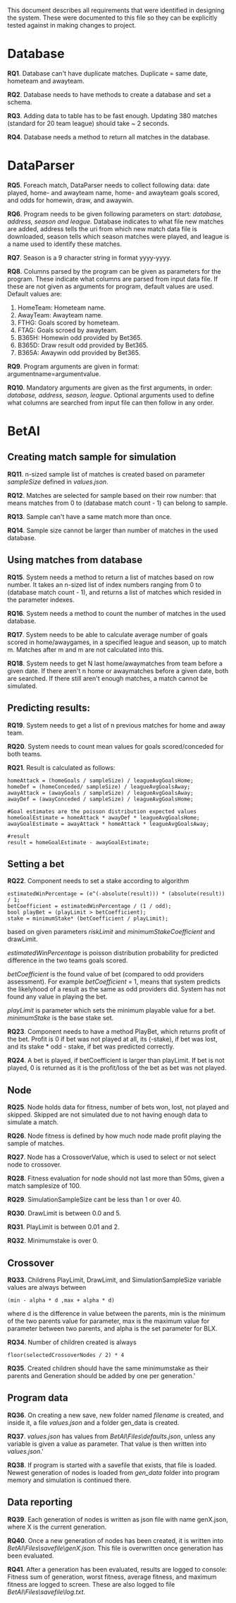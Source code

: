This document describes all requirements that were identified in designing the system.
These were documented to this file so they can be explicitly tested against in making changes
to project.

# Database

**RQ1**. Database can't have duplicate matches. Duplicate = same date, hometeam and awayteam.

**RQ2**. Database needs to have methods to create a database and set a schema.

**RQ3**. Adding data to table has to be fast enough. Updating 380 matches (standard for 20 team league)
  should take ~ 2 seconds.
  
**RQ4**. Database needs a method to return all matches in the database.

# DataParser

**RQ5**. Foreach match, DataParser needs to collect following data:
date played, home- and awayteam name, home- and awayteam goals scored, and odds
for homewin, draw, and awaywin. 

**RQ6**. Program needs to be given following parameters on start:
*database, address, season and league*. Database indicates to what file new matches are added, 
address tells the uri from which new match data file is downloaded, season tells which season matches
were played, and league is a name used to identify these matches. 

**RQ7**. Season is a 9 character string in format yyyy-yyyy. 


**RQ8**. Columns parsed by the program can be given as parameters for the program. These
indicate what columns are parsed from input data file. 
If these are not given as arguments for program, default values are used. Default values are:
1. HomeTeam: Hometeam name.
2. AwayTeam: Awayteam name.
3. FTHG: Goals scored by hometeam.
4. FTAG: Goals scroed by awayteam.
5. B365H: Homewin odd provided by Bet365.
6. B365D: Draw result odd provided by Bet365.
7. B365A: Awaywin odd provided by Bet365. 

**RQ9**. Program arguments are given in format: argumentname=argumentvalue.

**RQ10**. Mandatory arguments are given as the first arguments, in order: 
*database, address, season, league*. Optional arguments used to define what columns are searched
from input file can then follow in any order. 

# BetAI

## Creating match sample for simulation

**RQ11**. n-sized sample list of matches is created based on parameter *sampleSize* 
defined in *values.json*. 

**RQ12**. Matches are selected for sample based on their row number: that means 
matches from 0 to (database match count - 1) can belong to sample.

**RQ13**. Sample can't have a same match more than once.

**RQ14**. Sample size cannot be larger than number of matches in the used database.

## Using matches from database

**RQ15**. System needs a method to return a list of matches
based on row number. It takes an n-sized list of index numbers ranging from 0 to 
(database match count - 1), and returns a list of matches which resided in the parameter indexes.

**RQ16**. System needs a method to count the number of matches in the used database.

**RQ17**. System needs to be able to calculate average number of goals scored in home/awaygames, 
in a specified league and season, up to match m. Matches after m and m are not calculated into this.

**RQ18**. System needs to get N last home/awaymatches from team before a given date. If there aren't
n home or awaymatches before a given date, both are searched. If there still aren't enough matches,
a match cannot be simulated.

## Predicting results:
**RQ19**. System needs to get a list of n previous matches for home and away team.

**RQ20**. System needs to count mean values for goals scored/conceded for both teams.

**RQ21**. Result is calculated as follows:
```
homeAttack = (homeGoals / sampleSize) / leagueAvgGoalsHome;
homeDef = (homeConceded/ sampleSize) / leagueAvgGoalsAway;
awayAttack = (awayGoals / sampleSize) / leagueAvgGoalsAway;
awayDef = (awayConceded / sampleSize) / leagueAvgGoalsHome;

#Goal estimates are the poisson distribution expected values
homeGoalEstimate = homeAttack * awayDef * leagueAvgGoalsHome;
awayGoalEstimate = awayAttack * homeAttack * leagueAvgGoalsAway;

#result
result = homeGoalEstimate - awayGoalEstimate;
```

## Setting a bet
**RQ22**. Component needs to set a stake according to algorithm
```
estimatedWinPercentage = (e^(-absolute(result))) * (absolute(result)) / 1; 
betCoefficient = estimatedWinPercentage / (1 / odd); 
bool playBet = (playLimit > betCoefficient);
stake = minimumStake* (betCoefficient / playLimit);
```
based on given parameters *riskLimit* and *minimumStakeCoefficient* and drawLimit.

*estimatedWinPercentage* is poisson distribution probability for 
predicted difference in the two teams goals scored. 

*betCoefficient* is the found value of bet (compared to odd providers assessment).
For example *betCoefficient* = 1, means that
system predicts the likelyhood of a result as the same
as odd providers did. System has not found any value in 
playing the bet.
 
*playLimit* is parameter which sets the minimum playable
value for a bet. 
*minimumStake* is the base stake set.

**RQ23**. Component needs to have a method PlayBet, which returns
profit of the bet. Profit is 0 if bet was not played at all,
its (-stake), if bet was lost, and its stake * odd - stake, if bet was
predicted correctly.

**RQ24**. A bet is played, if betCoefficient is larger 
than playLimit. If bet is not played, 0 is returned
as it is the profit/loss of the bet as bet was not played. 

## Node
**RQ25**. Node holds data for fitness, number of bets won, lost, not played and 
skipped. Skipped are not simulated due to not having enough data to simulate a match.
 
**RQ26**. Node fitness is defined by how much node made profit playing the sample of matches.
 
**RQ27**. Node has a CrossoverValue, which is used to select or not select node to crossover. 

**RQ28**. Fitness evaluation for node should not last more than 50ms, given a match samplesize
of 100. 

**RQ29**. SimulationSampleSize cant be less than 1 or over 40.

**RQ30**. DrawLimit is between 0.0 and 5.

**RQ31**. PlayLimit is between 0.01 and 2.

**RQ32**. Minimumstake is over 0.

## Crossover

**RQ33**. Childrens PlayLimit, DrawLimit, and SimulationSampleSize variable values are always between 
```
(min - alpha * d ,max + alpha * d)
```
where d is the difference in value between the parents,
min is the minimum of the two parents value for parameter, max
is the maximum value for parameter between two parents, and alpha
is the set parameter for BLX.

**RQ34**. Number of children created is always 
```
floor(selectedCrossoverNodes / 2) * 4
```

**RQ35**. Created children should have the same minimumstake as their parents
and Generation should be added by one per generation.'

## Program data

**RQ36**. On creating a new save, new folder named *filename* is created, and inside it, a file *values.json*
and a folder gen_data is created. 


**RQ37**. *values.json* has values from *BetAI\Files\defaults.json*, unless any variable is given a value as
parameter. That value is then written into *values.json*.'

**RQ38**. If program is started with a savefile that exists, that file is loaded. Newest
generation of nodes is loaded from *gen_data* folder into program memory and simulation is continued
there.

## Data reporting

**RQ39**. Each generation of nodes is written as json file with name genX.json, where X is the
current generation. 


**RQ40**. Once a new generation of nodes has been created, it is written into *BetAI\Files\savefile\genX.json*.
This file is overwritten once generation has been evaluated.


**RQ41**. After a generation has been evaluated, results are logged to console:
Fitness sum of generation, worst fitness, average fitness, and maximum fitness are logged to screen.
These are also logged to file *BetAI\Files\savefile\log.txt*.